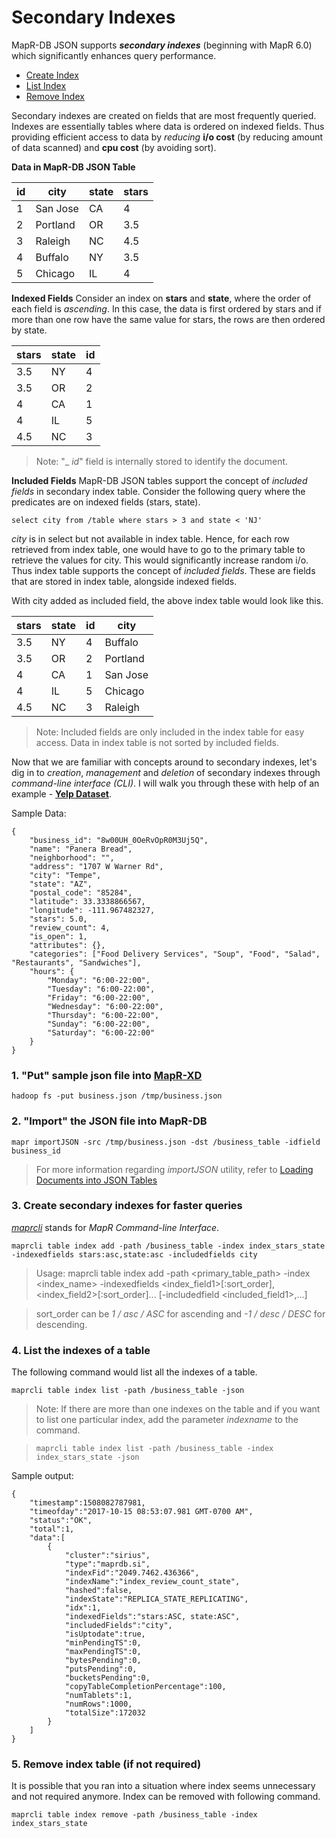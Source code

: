 # Secondary Indexes
MapR-DB JSON supports **_secondary indexes_** (beginning with MapR 6.0) which significantly enhances query performance. 

* [Create Index](https://github.com/aravi5/Working-With-MapRDB-JSON/tree/master/working-with-si#3-create-secondary-indexes-for-faster-queries)
* [List Index](https://github.com/aravi5/Working-With-MapRDB-JSON/tree/master/working-with-si#4-list-the-indexes-of-a-table)
* [Remove Index](https://github.com/aravi5/Working-With-MapRDB-JSON/tree/master/working-with-si#5-remove-index-table-if-not-required)

Secondary indexes are created on fields that are most frequently queried. Indexes are essentially tables where data is ordered on indexed fields. Thus providing efficient access to data by *reducing* **i/o cost** (by reducing amount of data scanned) and **cpu cost** (by avoiding sort).

**Data in MapR-DB JSON Table**

id | city | state | stars |
--- | --- | --- | --- |
1 | San Jose | CA | 4 |
2 | Portland | OR | 3.5 |
3 | Raleigh | NC | 4.5 |
4 | Buffalo | NY | 3.5 |
5 | Chicago | IL | 4 |

**Indexed Fields**
Consider an index on **stars** and **state**, where the order of each field is _ascending_. In this case, the data is first ordered by stars and if more than one row have the same value for stars, the rows are then ordered by state.

stars | state | id |
--- | --- | --- |
3.5 | NY | 4 |
3.5 | OR | 2 |
4 | CA | 1 |
4 | IL | 5 |
4.5 | NC | 3 |

> Note: "_ _id_" field is internally stored to identify the document.

**Included Fields**
MapR-DB JSON tables support the concept of _included fields_ in secondary index table. Consider the following query where the predicates are on indexed fields (stars, state). 

```
select city from /table where stars > 3 and state < 'NJ' 
```

_city_ is in select but not available in index table. Hence, for each row retrieved from index table, one would have to go to the primary table to retrieve the values for city. This would significantly increase random i/o. Thus index table supports the concept of _included fields_. These are fields that are stored in index table, alongside indexed fields.

With city added as included field, the above index table would look like this.

stars | state | id | city |
--- | --- | --- | --- |
3.5 | NY | 4 | Buffalo |
3.5 | OR | 2 | Portland |
4 | CA | 1 | San Jose |
4 | IL | 5 | Chicago |
4.5 | NC | 3 | Raleigh |

> Note: Included fields are only included in the index table for easy access. 
> Data in index table is not sorted by included fields.

Now that we are familiar with concepts around to secondary indexes, let's dig in to  _creation_, _management_ and _deletion_ of secondary indexes through _command-line interface (CLI)_. I will walk you through these with help of an example - **[Yelp Dataset](https://www.yelp.com/dataset)**.


Sample Data:
```
{
	"business_id": "8w00UH_0OeRvOpR0M3Uj5Q",
	"name": "Panera Bread",
	"neighborhood": "",
	"address": "1707 W Warner Rd",
	"city": "Tempe",
	"state": "AZ",
	"postal_code": "85284",
	"latitude": 33.3338866567,
	"longitude": -111.967482327,
	"stars": 5.0,
	"review_count": 4,
	"is_open": 1,
	"attributes": {},
	"categories": ["Food Delivery Services", "Soup", "Food", "Salad", "Restaurants", "Sandwiches"],
	"hours": {
		"Monday": "6:00-22:00",
		"Tuesday": "6:00-22:00",
		"Friday": "6:00-22:00",
		"Wednesday": "6:00-22:00",
		"Thursday": "6:00-22:00",
		"Sunday": "6:00-22:00",
		"Saturday": "6:00-22:00"
	}
}
```

### 1. "Put" sample json file into [MapR-XD](https://mapr.com/products/mapr-xd/)
```
hadoop fs -put business.json /tmp/business.json
```

### 2. "Import" the JSON file into MapR-DB

```
mapr importJSON -src /tmp/business.json -dst /business_table -idfield business_id
```
> For more information regarding _importJSON_ utility, refer to [Loading Documents into JSON Tables](https://maprdocs.mapr.com/52/MapR-DB/JSON_DB/loading_documents_into_json_tables.html?hl=import%2Cjson)

### 3. Create secondary indexes for faster queries

[_maprcli_](https://maprdocs.mapr.com/52/ReferenceGuide/maprcli-REST-API-Syntax.html) stands for _MapR Command-line Interface_. 

```
maprcli table index add -path /business_table -index index_stars_state -indexedfields stars:asc,state:asc -includedfields city
```

> Usage: maprcli table index add -path <primary_table_path> -index <index_name> -indexedfields <index_field1>[:sort_order],<index_field2>[:sort_order]... [-includedfield <included_field1>,...]

> sort_order can be _1 / asc / ASC_ for ascending and _-1 / desc / DESC_ for descending.


### 4. List the indexes of a table

The following command would list all the indexes of a table.

```
maprcli table index list -path /business_table -json
```

> Note: If there are more than one indexes on the table and if you want to list one particular index, add the parameter _indexname_ to the command.

> ```maprcli table index list -path /business_table -index index_stars_state -json```

Sample output:
```
{
	"timestamp":1508082787981,
	"timeofday":"2017-10-15 08:53:07.981 GMT-0700 AM",
	"status":"OK",
	"total":1,
	"data":[
		{
			"cluster":"sirius",
			"type":"maprdb.si",
			"indexFid":"2049.7462.436366",
			"indexName":"index_review_count_state",
			"hashed":false,
			"indexState":"REPLICA_STATE_REPLICATING",
			"idx":1,
			"indexedFields":"stars:ASC, state:ASC",
			"includedFields":"city",
			"isUptodate":true,
			"minPendingTS":0,
			"maxPendingTS":0,
			"bytesPending":0,
			"putsPending":0,
			"bucketsPending":0,
			"copyTableCompletionPercentage":100,
			"numTablets":1,
			"numRows":1000,
			"totalSize":172032
		}
	]
}
```

### 5. Remove index table (if not required)

It is possible that you ran into a situation where index seems unnecessary and not required anymore. Index can be removed with following command.

```
maprcli table index remove -path /business_table -index index_stars_state
```

